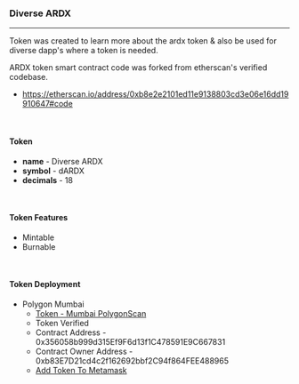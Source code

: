 ### Diverse ARDX
---
  Token was created to learn more about the ardx token & 
also be used for diverse dapp's where a token is needed.

ARDX token smart contract code was forked from etherscan's verified codebase.
 - https://etherscan.io/address/0xb8e2e2101ed11e9138803cd3e06e16dd19910647#code

<br/>

#### Token
 - **name** - Diverse ARDX
 - **symbol** - dARDX
 - **decimals** - 18
<br/>

#### Token Features
 - Mintable
 - Burnable
<br/>

#### Token Deployment 
 - Polygon Mumbai
   - [Token - Mumbai PolygonScan](https://mumbai.polygonscan.com/address/0x356058b999d315Ef9F6d13f1C478591E9C667831#code)
   - Token Verified
   - Contract Address - 0x356058b999d315Ef9F6d13f1C478591E9C667831 
   - Contract Owner Address - 0xb83E7D21cd4c2f162692bbf2C94f864FEE488965
   - <a target="_blank" href="https://metamask.dsolutions.mn/add-token?name=Diverse ARDX&symbol=dARDX&decimals=18&address=0x356058b999d315Ef9F6d13f1C478591E9C667831&imgUrl=https://ardcoin.com/wp-content/themes/ardcoin/images/logo/logo3.png">Add Token To Metamask</a>

